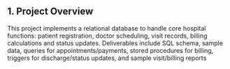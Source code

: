 ## 1. Project Overview

This project implements a relational database to handle core hospital functions: patient registration, doctor scheduling, visit records, billing calculations and status updates. Deliverables include SQL schema, sample data, queries for appointments/payments, stored procedures for billing, triggers for discharge/status updates, and sample visit/billing reports
